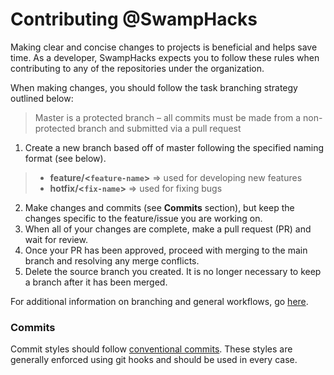 # Contributing @SwampHacks
Making clear and concise changes to projects is beneficial and helps save time. As a developer, SwampHacks expects you to follow these rules when contributing to any of the repositories under the organization. 

When making changes, you should follow the task branching strategy outlined below:

> Master is a protected branch – all commits must be made from a non-protected branch and submitted via a pull request

1. Create a new branch based off of master following the specified naming format (see below).
> * **feature/<`feature-name`>** => used for developing new features
> * **hotfix/<`fix-name`>** => used for fixing bugs
2. Make changes and commits (see **Commits** section), but keep the changes specific to the feature/issue you are working on.
3. When all of your changes are complete, make a pull request (PR) and wait for review.
4. Once your PR has been approved, proceed with merging to the main branch and resolving any merge conflicts.
5. Delete the source branch you created. It is no longer necessary to keep a branch after it has been merged.

For additional information on branching and general workflows, go [here](https://guides.github.com/introduction/flow/).

### Commits
Commit styles should follow [conventional commits](https://www.conventionalcommits.org/en/v1.0.0/). These styles are generally enforced using git hooks and should be used in every case.
